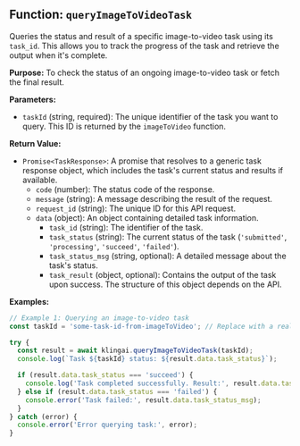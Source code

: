 ## Function: `queryImageToVideoTask`

Queries the status and result of a specific image-to-video task using its `task_id`. This allows you to track the progress of the task and retrieve the output when it's complete.

**Purpose:**
To check the status of an ongoing image-to-video task or fetch the final result.

**Parameters:**

- `taskId` (string, required): The unique identifier of the task you want to query. This ID is returned by the `imageToVideo` function.

**Return Value:**

- `Promise<TaskResponse>`: A promise that resolves to a generic task response object, which includes the task's current status and results if available.
  - `code` (number): The status code of the response.
  - `message` (string): A message describing the result of the request.
  - `request_id` (string): The unique ID for this API request.
  - `data` (object): An object containing detailed task information.
    - `task_id` (string): The identifier of the task.
    - `task_status` (string): The current status of the task (`'submitted'`, `'processing'`, `'succeed'`, `'failed'`).
    - `task_status_msg` (string, optional): A detailed message about the task's status.
    - `task_result` (object, optional): Contains the output of the task upon success. The structure of this object depends on the API.

**Examples:**

```typescript
// Example 1: Querying an image-to-video task
const taskId = 'some-task-id-from-imageToVideo'; // Replace with a real task ID

try {
  const result = await klingai.queryImageToVideoTask(taskId);
  console.log(`Task ${taskId} status: ${result.data.task_status}`);

  if (result.data.task_status === 'succeed') {
    console.log('Task completed successfully. Result:', result.data.task_result);
  } else if (result.data.task_status === 'failed') {
    console.error('Task failed:', result.data.task_status_msg);
  }
} catch (error) {
  console.error('Error querying task:', error);
}
```